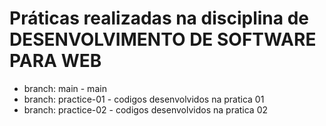 # Práticas realizadas na disciplina de DESENVOLVIMENTO DE SOFTWARE PARA WEB
- branch: main - main
- branch: practice-01 - codigos desenvolvidos na pratica 01
- branch: practice-02 - codigos desenvolvidos na pratica 02
